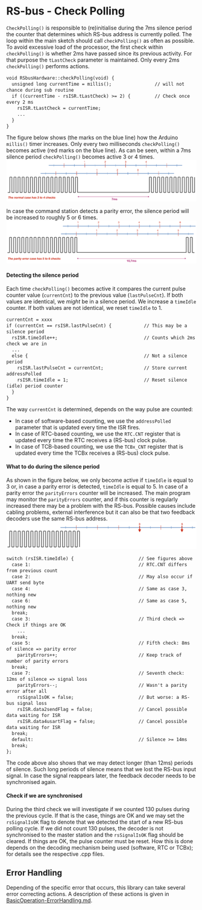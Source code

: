 
# RS-bus - Check Polling #

`CheckPolling()` is responsible to (re)initialise during the 7ms silence period the counter that determines which RS-bus address is currently polled. The loop within the main sketch should call `checkPolling()` as often as possible. To avoid excessive load of the processor, the first check within `checkPolling()` is whether 2ms have passed since its previous activity. For that purpose the `tLastCheck` parameter is maintained. Only every 2ms `checkPolling()` performs actions.
```
void RSbusHardware::checkPolling(void) {
  unsigned long currentTime = millis();                // will not chance during sub routine
  if ((currentTime - rsISR.tLastCheck) >= 2) {         // Check once every 2 ms
    rsISR.tLastCheck = currentTime;   
    ...
  }
}
```
The figure below shows (the marks on the blue line) how the Arduino `millis()` timer increases. Only every two milliseconds `checkPolling()` becomes active (red marks on the blue line). As can be seen, within a 7ms silence period `checkPolling()` becomes active 3 or 4 times.
![ISR](Approach-Timing-1.png)

In case the command station detects a parity error, the silence period will be increased to roughly 5 or 6 times.
![checkPolling](Approach-Timing-2.png)

#### Detecting the silence period ####
Each time `checkPolling()` becomes active it compares the current pulse counter value (`currentCnt`) to the previous value (`lastPulseCnt`). If both values are identical, we *might* be in a silence period. We  increase a `timeIdle` counter. If both values are not identical, we reset `timeIdle` to 1.
```
currentCnt = xxxx
if (currentCnt == rsISR.lastPulseCnt) {            // This may be a silence period
  rsISR.timeIdle++;                                // Counts which 2ms check we are in
  ...
  else {                                           // Not a silence period
    rsISR.lastPulseCnt = currentCnt;               // Store current addressPolled
    rsISR.timeIdle = 1;                            // Reset silence (idle) period counter
  }
}
```
The way `currentCnt` is determined, depends on the way pulse are counted:
- In case of software-based counting, we use the `addressPolled` parameter that is updated every time the ISR fires.
- In case of RTC-based counting, we use the `RTC.CNT` register that is updated every time the RTC receives a (RS-bus) clock pulse.
- In case of TCB-based counting, we use the `TCBx_CNT` register that is updated every time the TCBx receives a (RS-bus) clock pulse.

#### What to do during the silence period ####
As shown in the figure below, we only become active if `timeIdle` is equal to 3 or, in case a parity error is detected, `timeIdle` is equal to 5. In case of a parity error the `parityErrors` counter will be increased. The main program may monitor the `parityErrors` counter, and if this counter is regularly increased there may be a problem with the RS-bus. Possible causes include cabling problems, external interference but it can also be that two feedback decoders use the same RS-bus address.
![checkPolling](Approach-Timing-3.png)
```
switch (rsISR.timeIdle) {                        // See figures above
  case 1:                                        // RTC.CNT differs from previous count
  case 2:                                        // May also occur if UART send byte
  case 4:                                        // Same as case 3, nothing new
  case 6:                                        // Same as case 5, nothing new
  break;
  case 3:                                        // Third check => Check if things are OK
    ...
  break;
  case 5:                                        // Fifth check: 8ms of silence => parity error
    parityErrors++;                              // Keep track of number of parity errors
  break;
  case 7:                                        // Seventh check: 12ms of silence => signal loss
    parityErrors--;                              // Wasn't a parity error after all
    rsSignalIsOK = false;                        // But worse: a RS-bus signal loss
    rsISR.data2sendFlag = false;                 // Cancel possible data waiting for ISR
    rsISR.data4usartFlag = false;                // Cancel possible data waiting for ISR
  break;
  default:                                       // Silence >= 14ms
  break;
};

```
The code above also shows that we may detect longer (than 12ms) periods of silence. Such long periods of silence means that we lost the RS-bus input signal. In case the signal reappears later, the feedback decoder needs to be synchronised again.

#### Check if we are synchronised ####
During the third check we will investigate if we counted 130 pulses during the previous cycle. If that is the case, things are OK and we may set the `rsSignalIsOK` flag to denote that we detected the start of a new RS-bus polling cycle. If we did not count 130 pulses, the decoder is not synchronised to the master station and the `rsSignalIsOK` flag should be cleared. If things are OK, the pulse counter must be reset. How this is done depends on the decoding mechanism being used (software, RTC or TCBx); for details see the respective .cpp files.

## Error Handling ##
Depending of the specific error that occurs, this library can take several error correcting actions. A description of these actions is given in [BasicOperation-ErrorHandling.md](BasicOperation-ErrorHandling.md).
